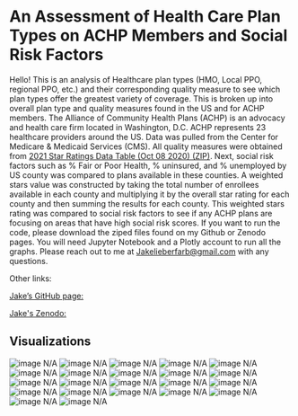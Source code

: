# An Assessment of Health Care Plan Types on ACHP Members and Social Risk Factors

Hello! This is an analysis of Healthcare  plan types (HMO, Local PPO, regional PPO, etc.) and their corresponding quality measure to see which plan types offer the greatest variety of coverage. This is broken up into overall plan type and  quality measures found in the US and for ACHP members. The Alliance of Community Health Plans (ACHP) is an advocacy and health care firm located in Washington, D.C. ACHP represents 23 healthcare providers around the US. Data was pulled from the Center for Medicare & Medicaid Services (CMS). All quality measures were obtained from [2021 Star Ratings Data Table (Oct 08 2020) (ZIP)](https://www.cms.gov/Medicare/Prescription-Drug-Coverage/PrescriptionDrugCovGenIn/PerformanceData). Next, social risk factors such as % Fair or Poor Health, % uninsured, and % unemployed by US county was compared to plans available in these counties. A weighted stars value was constructed by taking the total number of enrollees available in each county and multiplying it by the overall star rating for each county and then summing the results for each county. This weighted stars rating was compared to social risk factors to see if any ACHP plans are focusing on areas that have high social risk scores. If you want to run the code, please download the ziped files found on my Github or Zenodo pages. You will need Jupyter Notebook and a Plotly account to run all the graphs. Please reach out to me at Jakelieberfarb@gmail.com with any questions.


Other links:

[Jake’s GitHub page:]()

[Jake's Zenodo:]() 

## Visualizations

<img src="1_October 2020 New Contracts by Plan Types.png" alt="image N/A" class="inline"/>

<img src="2_November 2020 New Contracts by Plan Types.png" alt="image N/A" class="inline"/>

<img src="3_Acerage Rating of Plan Types by Quality Measures.png" alt="image N/A" class="inline"/>

<img src="4_Percentage of 4 and 5 Star Ratings per Plan.png" alt="image N/A" class="inline"/>

<img src="5_Types of Contracts Offered by ACHP Members.png" alt="image N/A" class="inline"/>

<img src="6_Plan Types Offered by ACHP Members.png" alt="image N/A" class="inline"/>

<img src="7_Count of Total Plan Types Offered by ACHP Member Plans.png" alt="image N/A" class="inline"/>

<img src="8_Average Rating of ACHP Plan Types by Domain.png" alt="image N/A" class="inline"/>

<img src="9_Percentage of 4 and 5 Star ratings per Plan.png" alt="image N/A" class="inline"/>

<img src="10_Social Risk Factors by State.png" alt="image N/A" class="inline"/>

<img src="11_ Top 10 Counties by Personal health Statistics.png" alt="image N/A" class="inline"/>

<img src="12_ weighted Stars by County.png" alt="image N/A" class="inline"/>

<img src="13_  Fair or Poor Health by County.png" alt="image N/A" class="inline"/>

<img src="14_ Uninsuredby County.png" alt="image N/A" class="inline"/>

<img src="15_ Unemployed by County.png" alt="image N/A" class="inline"/>

<img src="16_Weighted Stars by County for ACHP Plans.png" alt="image N/A" class="inline"/>

<img src="17_Count of ACHP Contracts with Greater than 15 Fair or Poor Health.png" alt="image N/A" class="inline"/>

<img src="18_ACHP weighted Stars vs.  Fair or Poor Health.png" alt="image N/A" class="inline"/>

<img src="19_ACHP Contracts who Serve greater than 15 Uninsured.png" alt="image N/A" class="inline"/>

<img src="20_ACHP Weighted Stars vs. Uninsured.png" alt="image N/A" class="inline"/>

<img src="21_ACHP Contracts that Serve Greater than 5 Unemployed.png" alt="image N/A" class="inline"/>

<img src="22_ACHP weighted Stars vs.  Unemployed.png" alt="image N/A" class="inline"/>
